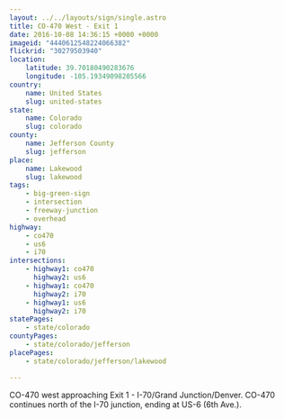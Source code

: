 ```yaml
---
layout: ../../layouts/sign/single.astro
title: CO-470 West - Exit 1
date: 2016-10-08 14:36:15 +0000 +0000
imageid: "4440612548224066382"
flickrid: "30279503940"
location:
    latitude: 39.70180490283676
    longitude: -105.19349098205566
country:
    name: United States
    slug: united-states
state:
    name: Colorado
    slug: colorado
county:
    name: Jefferson County
    slug: jefferson
place:
    name: Lakewood
    slug: lakewood
tags:
    - big-green-sign
    - intersection
    - freeway-junction
    - overhead
highway:
    - co470
    - us6
    - i70
intersections:
    - highway1: co470
      highway2: us6
    - highway1: co470
      highway2: i70
    - highway1: us6
      highway2: i70
statePages:
    - state/colorado
countyPages:
    - state/colorado/jefferson
placePages:
    - state/colorado/jefferson/lakewood

---
```

CO-470 west approaching Exit 1 - I-70/Grand Junction/Denver.  CO-470 continues north of the I-70 junction, ending at US-6 (6th Ave.).